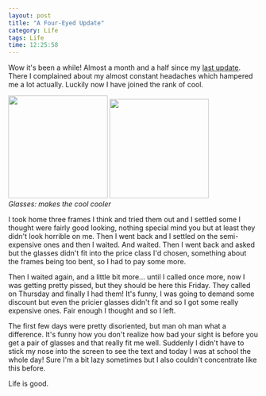 ```yaml
---
layout: post
title: "A Four-Eyed Update"
category: Life
tags: Life
time: 12:25:58
---
```

Wow it's been a while! Almost a month and a half since my [last update](/blog/2011/02/09/a_week_of_headache). There I complained about my almost constant headaches which hampered me a lot actually. Luckily now I have joined the rank of cool.

<div class="center">
  <img src="http://ftp.sunet.se/pub/pictures/comics/Marvel/FleerUltraXMen95/Cyclops.jpg" width="200" height="207" />
  <img src="http://widellinhosweblog.blogg.se/images/2010/clark-kent_110954353.jpg" width="200" /><br />
  <em>Glasses: makes the cool cooler</em>
</div>

I took home three frames I think and tried them out and I settled some I thought were fairly good looking, nothing special mind you but at least they didn't look horrible on me. Then I went back and I settled on the semi-expensive ones and then I waited. And waited. Then I went back and asked but the glasses didn't fit into the price class I'd chosen, something about the frames being too bent, so I had to pay some more.

Then I waited again, and a little bit more... until I called once more, now I was getting pretty pissed, but they should be here this Friday. They called on Thursday and finally I had them! It's funny, I was going to demand some discount but even the pricier glasses didn't fit and so I got some really expensive ones. Fair enough I thought and so I left.

The first few days were pretty disoriented, but man oh man what a difference. It's funny how you don't realize how bad your sight is before you get a pair of glasses and that really fit me well. Suddenly I didn't have to stick my nose into the screen to see the text and today I was at school the whole day! Sure I'm a bit lazy sometimes but I also couldn't concentrate like this before.

Life is good.

